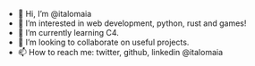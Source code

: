 - 👋 Hi, I’m @italomaia
- 👀 I’m interested in web development, python, rust and games!
- 🌱 I’m currently learning C4. 
- 💞️ I’m looking to collaborate on useful projects.
- 📫 How to reach me: twitter, github, linkedin @italomaia

<!---
italomaia/italomaia is a ✨ special ✨ repository because its `README.md` (this file) appears on your GitHub profile.
You can click the Preview link to take a look at your changes.
--->

